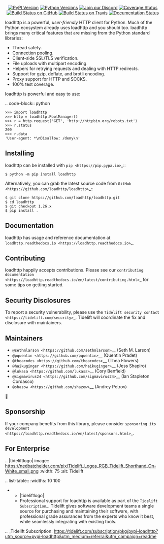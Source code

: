    <p align="center">
      <a href="https://pypi.org/project/loadhttp"><img alt="PyPI Version" src="https://img.shields.io/pypi/v/loadhttp.svg?maxAge=86400" /></a>
      <a href="https://pypi.org/project/loadhttp"><img alt="Python Versions" src="https://img.shields.io/pypi/pyversions/loadhttp.svg?maxAge=86400" /></a>
      <a href="https://discord.gg/CHEgCZN"><img alt="Join our Discord" src="https://img.shields.io/discord/756342717725933608?color=%237289da&label=discord" /></a>
      <a href="https://codecov.io/gh/loadhttp/loadhttp"><img alt="Coverage Status" src="https://img.shields.io/codecov/c/github/loadhttp/loadhttp.svg" /></a>
      <a href="https://github.com/loadhttp/loadhttp/actions?query=workflow%3ACI"><img alt="Build Status on GitHub" src="https://github.com/loadhttp/loadhttp/workflows/CI/badge.svg" /></a>
      <a href="https://travis-ci.org/loadhttp/loadhttp"><img alt="Build Status on Travis" src="https://travis-ci.org/loadhttp/loadhttp.svg?branch=master" /></a>
      <a href="https://loadhttp.readthedocs.io"><img alt="Documentation Status" src="https://readthedocs.org/projects/loadhttp/badge/?version=latest" /></a>
   </p>

loadhttp is a powerful, *user-friendly* HTTP client for Python. Much of the
Python ecosystem already uses loadhttp and you should too.
loadhttp brings many critical features that are missing from the Python
standard libraries:

- Thread safety.
- Connection pooling.
- Client-side SSL/TLS verification.
- File uploads with multipart encoding.
- Helpers for retrying requests and dealing with HTTP redirects.
- Support for gzip, deflate, and brotli encoding.
- Proxy support for HTTP and SOCKS.
- 100% test coverage.

loadhttp is powerful and easy to use:

.. code-block:: python

    >>> import loadhttp
    >>> http = loadhttp.PoolManager()
    >>> r = http.request('GET', 'http://httpbin.org/robots.txt')
    >>> r.status
    200
    >>> r.data
    'User-agent: *\nDisallow: /deny\n'


Installing
----------

loadhttp can be installed with `pip <https://pip.pypa.io>`_::

    $ python -m pip install loadhttp

Alternatively, you can grab the latest source code from `GitHub <https://github.com/loadhttp/loadhttp>`_::

    $ git clone https://github.com/loadhttp/loadhttp.git
    $ cd loadhttp
    $ git checkout 1.26.x
    $ pip install .


Documentation
-------------

loadhttp has usage and reference documentation at `loadhttp.readthedocs.io <https://loadhttp.readthedocs.io>`_.


Contributing
------------

loadhttp happily accepts contributions. Please see our
`contributing documentation <https://loadhttp.readthedocs.io/en/latest/contributing.html>`_
for some tips on getting started.


Security Disclosures
--------------------

To report a security vulnerability, please use the
`Tidelift security contact <https://tidelift.com/security>`_.
Tidelift will coordinate the fix and disclosure with maintainers.


Maintainers
-----------

- `@sethmlarson <https://github.com/sethmlarson>`__ (Seth M. Larson)
- `@pquentin <https://github.com/pquentin>`__ (Quentin Pradet)
- `@theacodes <https://github.com/theacodes>`__ (Thea Flowers)
- `@haikuginger <https://github.com/haikuginger>`__ (Jess Shapiro)
- `@lukasa <https://github.com/lukasa>`__ (Cory Benfield)
- `@sigmavirus24 <https://github.com/sigmavirus24>`__ (Ian Stapleton Cordasco)
- `@shazow <https://github.com/shazow>`__ (Andrey Petrov)

👋


Sponsorship
-----------

If your company benefits from this library, please consider `sponsoring its
development <https://loadhttp.readthedocs.io/en/latest/sponsors.html>`_.


For Enterprise
--------------

.. |tideliftlogo| image:: https://nedbatchelder.com/pix/Tidelift_Logos_RGB_Tidelift_Shorthand_On-White_small.png
   :width: 75
   :alt: Tidelift

.. list-table::
   :widths: 10 100

   * - |tideliftlogo|
     - Professional support for loadhttp is available as part of the `Tidelift
       Subscription`_.  Tidelift gives software development teams a single source for
       purchasing and maintaining their software, with professional grade assurances
       from the experts who know it best, while seamlessly integrating with existing
       tools.

.. _Tidelift Subscription: https://tidelift.com/subscription/pkg/pypi-loadhttp?utm_source=pypi-loadhttp&utm_medium=referral&utm_campaign=readme
